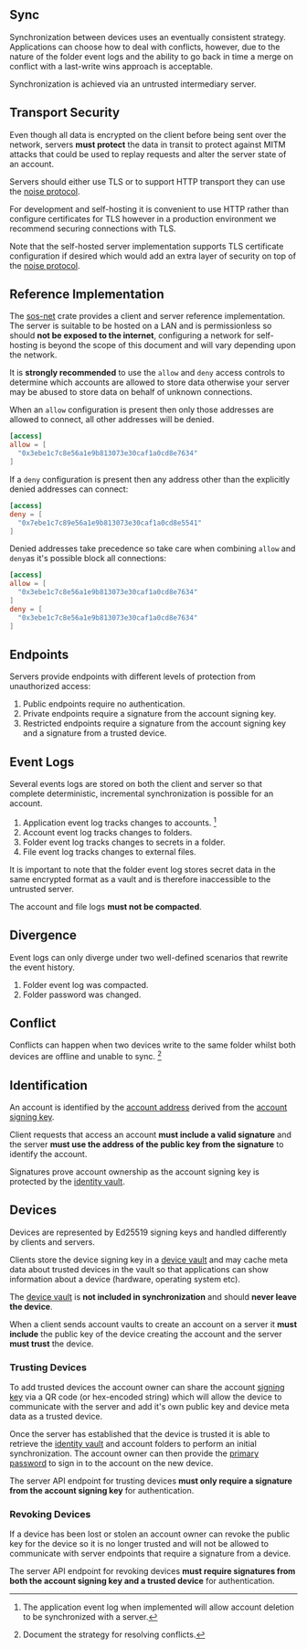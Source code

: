 ## Sync

Synchronization between devices uses an eventually consistent strategy. Applications can choose how to deal with conflicts, however, due to the nature of the folder event logs and the ability to go back in time a merge on conflict with a last-write wins approach is acceptable.

Synchronization is achieved via an untrusted intermediary server.

## Transport Security

Even though all data is encrypted on the client before being sent over the network, servers **must protect** the data in transit to protect against MITM attacks that could be used to replay requests and alter the server state of an account.

Servers should either use TLS or to support HTTP transport they can use the [noise protocol](https://noiseprotocol.org/).

For development and self-hosting it is convenient to use HTTP rather than configure certificates for TLS however in a production environment we recommend securing connections with TLS.

Note that the self-hosted server implementation supports TLS certificate configuration if desired which would add an extra layer of security on top of the [noise protocol](https://noiseprotocol.org/).

## Reference Implementation

The [sos-net](/workspace/net) crate provides a client and server reference implementation. The server is suitable to be hosted on a LAN and is permissionless so should **not be exposed to the internet**, configuring a network for self-hosting is beyond the scope of this document and will vary depending upon the network.

It is **strongly recommended** to use the `allow` and `deny` access controls to determine which accounts are allowed to store data otherwise your server may be abused to store data on behalf of unknown connections.

When an `allow` configuration is present then only those addresses are allowed to connect, all other addresses will be denied.

```toml
[access]
allow = [
  "0x3ebe1c7c8e56a1e9b813073e30caf1a0cd8e7634"
]
```

If a `deny` configuration is present then any address other than the explicitly denied addresses can connect:

```toml
[access]
deny = [
  "0x7ebe1c7c89e56a1e9b813073e30caf1a0cd8e5541"
]
```

Denied addresses take precedence so take care when combining `allow` and `deny`as it's possible block all connections:

```toml
[access]
allow = [
  "0x3ebe1c7c8e56a1e9b813073e30caf1a0cd8e7634"
]
deny = [
  "0x3ebe1c7c8e56a1e9b813073e30caf1a0cd8e7634"
]
```

## Endpoints

Servers provide endpoints with different levels of protection from unauthorized access:

1) Public endpoints require no authentication.
2) Private endpoints require a signature from the account signing key.
3) Restricted endpoints require a signature from the account signing key and a signature from a trusted device.

## Event Logs

Several events logs are stored on both the client and server so that complete deterministic, incremental synchronization is possible for an account.

1) Application event log tracks changes to accounts. [^1]
2) Account event log tracks changes to folders.
3) Folder event log tracks changes to secrets in a folder.
4) File event log tracks changes to external files.

It is important to note that the folder event log stores secret data in the same encrypted format as a vault and is therefore inaccessible to the untrusted server.

The account and file logs **must not be compacted**.

## Divergence 

Event logs can only diverge under two well-defined scenarios that rewrite the event history.

1) Folder event log was compacted.
2) Folder password was changed.

## Conflict

Conflicts can happen when two devices write to the same folder whilst both devices are offline and unable to sync. [^2]

## Identification

An account is identified by the [account address](/doc/overview.md#account-address) derived from the [account signing key](/doc/overview.md#signing-key).

Client requests that access an account **must include a valid signature** and the server **must use the address of the public key from the signature** to identify the account.

Signatures prove account ownership as the account signing key is protected by the [identity vault](/doc/overview.md#identity-vault).

## Devices

Devices are represented by Ed25519 signing keys and handled differently by clients and servers.

Clients store the device signing key in a [device vault](/doc/overview.md#device-vault) and may cache meta data about trusted devices in the vault so that applications can show information about a device (hardware, operating system etc).

The [device vault](/doc/overview.md#device-vault) is **not included in synchronization** and should **never leave the device**.

When a client sends account vaults to create an account on a server it **must include** the public key of the device creating the account and the server **must trust** the device. 

### Trusting Devices

To add trusted devices the account owner can share the account [signing key](/doc/overview.md#signing-key) via a QR code (or hex-encoded string) which will allow the device to communicate with the server and add it's own public key and device meta data as a trusted device. 

Once the server has established that the device is trusted it is able to retrieve the [identity vault](/doc/overview.md#identity-vault) and account folders to perform an initial synchronization. The account owner can then provide the [primary password](/doc/overview.md#primary-password) to sign in to the account on the new device.

The server API endpoint for trusting devices **must only require a signature from the account signing key** for authentication.

### Revoking Devices

If a device has been lost or stolen an account owner can revoke the public key for the device so it is no longer trusted and will not be allowed to communicate with server endpoints that require a signature from a device.

The server API endpoint for revoking devices **must require signatures from both the account signing key and a trusted device** for authentication.

[^1]: The application event log when implemented will allow account deletion to be synchronized with a server.
[^2]: Document the strategy for resolving conflicts.
